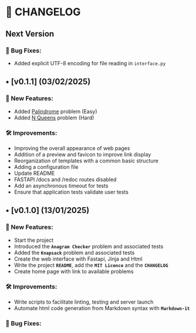 # 📜 CHANGELOG

## Next Version


### 🐞 Bug Fixes:

- Added explicit UTF-8 encoding for file reading in `interface.py`

## • [v0.1.1] (03/02/2025)

### 🚀 New Features:

- Added [Palindrome](/src/problems/palindrome.py) problem (Easy)
- Added [N Queens](/src/problems/nqueens.py) problem (Hard)

### 🛠 Improvements:

- Improving the overall appearance of web pages
- Addition of a preview and favicon to improve link display
- Reorganization of templates with a common basic structure
- Adding a configuration file
- Update README
- FASTAPI /docs and /redoc routes disabled
- Add an asynchronous timeout for tests
- Ensure that application tests validate user tests

## • [v0.1.0] (13/01/2025)

### 🚀 New Features:

- Start the project
- Introduced the **`Anagram Checker`** problem and associated tests
- Added the **`Knapsack`** problem and associated tests
- Create the web interface with Fastapi, Jinja and Html
- Write the project **`README`**, add the **`MIT Licence`** and the **`CHANGELOG`**
- Create home page with link to available problems

### 🛠 Improvements:

- Write scripts to facilitate linting, testing and server launch
- Automate html code generation from Markdown syntax with **`Markdown-it`**

### 🐞 Bug Fixes:

